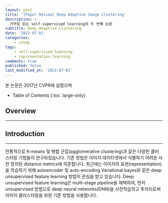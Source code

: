 ```yaml
---
layout: post
title: '[Paper Review] Deep Adaptive Image Clustering'
description: >
  거꾸로 읽는 self-supervised learning의 두 번째 논문
subtitle: Deep Adaptive Clustering
date: '2022-07-01'
categories:
    - study
tags:
    - self-supervised-learning
    - representation-learning
comments: true
published: false
last_modified_at: '2022-07-01'
---
```


본 논문은 2017년 CVPR에 실렸으며 

- Table of Contents
{:toc .large-only}

## Overview

***

## Introduction

***

전통적으로 K-means 및 병합 군집(agglomerative clustering)과 같은 다양한 클러스터링 기법들이 연구되었습니다. 기존 방법은 이미지 데이터셋에서 식별하기 어려운 사전 정의된 distance metrics에 의존합니다. 최근에는 이미지의 표현(representation)을 학습하기 위해 autoencoder 및 auto-encoding Variational bayes와 같은 deep unsupervised feature learning 방법이 관심을 받고 있습니다. Deep unsupervised feature learning은 multi-stage pipeline을 채택하여, 먼저 unsupervised 방법으로 deep neural networks(DNN)을 사전학습하고 후처리로써 이미지 클러스터링을 위한 기존 방법을 사용합니다.